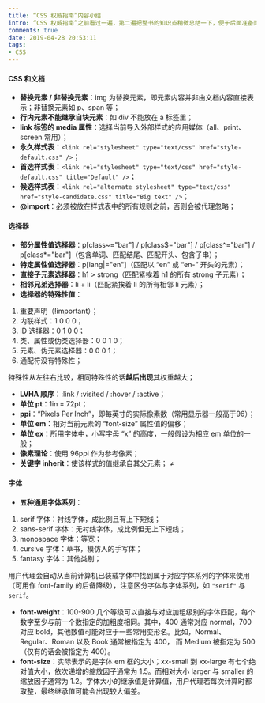```yaml
---
title: “CSS 权威指南”内容小结
intro: “CSS 权威指南”之前看过一遍，第二遍把整书的知识点稍微总结一下，便于后面准备面试或查找问题之用。
comments: true
date: 2019-04-28 20:53:11
tags:
- CSS
---
```


#### CSS 和文档

* **替换元素 / 非替换元素**：img 为替换元素，即元素内容并非由文档内容直接表示；非替换元素如 p、span 等；
* **行内元素不能继承自块元素**：如 div 不能放在 a 标签里；
* **link 标签的 media 属性**：选择当前导入外部样式的应用媒体（all、print、screen 常用）；
* **永久样式表**：`<link rel="stylesheet" type="text/css" href="style-default.css" />`；
* **首选样式表**：`<link rel="stylesheet" type="text/css" href="style-default.css" title="Default" />`；
* **候选样式表**：`<link rel="alternate stylesheet" type="text/css" href="style-candidate.css" title="Big text" />`；
* **@import**：必须被放在样式表中的所有规则之前，否则会被代理忽略；

#### 选择器

* **部分属性值选择器**：p[class~="bar"] / p[class$="bar"] / p[class^="bar"] / p[class*="bar"]（包含单词、匹配结尾、匹配开头、包含子串）；
* **特定属性值选择器**：p[lang|="en"]（匹配以 “en” 或 “en-” 开头的元素）；
* **直接子元素选择器**：h1 > strong（匹配紧挨着 h1 的所有 strong 子元素）；
* **相邻兄弟选择器**：li + li（匹配紧挨着 li 的所有相邻 li 元素）；
* **选择器的特殊性值**：

1. 重要声明（!important）；
2. 内联样式：1 0 0 0；
3. ID 选择器：0 1 0 0；
4. 类、属性或伪类选择器：0 0 1 0；
5. 元素、伪元素选择器：0 0 0 1；
6. 通配符没有特殊性；

特殊性从左往右比较，相同特殊性的话**越后出现**其权重越大；

* **LVHA 顺序**：:link / :visited / :hover / :active；
* **单位 pt**：1in = 72pt；
* **ppi**：“Pixels Per Inch”，即每英寸的实际像素数（常用显示器一般高于96）；
* **单位 em**：相对当前元素的 “font-size” 属性值的偏移；
* **单位 ex**：所用字体中，小写字母 “x” 的高度，一般假设为相应 em 单位的一般；
* **像素理论**：使用 96ppi 作为参考像素；
* **关键字 inherit**：使该样式的值继承自其父元素；
≠
#### 字体

* **五种通用字体系列**：

1. serif 字体：衬线字体，成比例且有上下短线；
2. sans-serif 字体：无衬线字体，成比例但无上下短线；
3. monospace 字体：等宽；
4. cursive 字体：草书，模仿人的手写体；
5. fantasy 字体：其他类别；

用户代理会自动从当前计算机已装载字体中找到属于对应字体系列的字体来使用（可用作 font-family 的后备降级），注意区分字体与字体系列，如 `"serif"` 与 `serif`。

* **font-weight**：100-900 几个等级可以直接与对应加粗级别的字体匹配，每个数字至少与前一个数指定的加粗度相同。其中，400 通常对应 normal，700 对应 bold，其他数值可能对应于一些常用变形名。比如，Normal、Regular、Roman 以及 Book 通常被指定为 400， 而 Medium 被指定为 500（仅有的话会被指定为 400）。
* **font-size**：实际表示的是字体 em 框的大小；xx-small 到 xx-large 有七个绝对值大小，依次递增的缩放因子通常为 1.5。而相对大小 larger 与 smaller 的缩放因子通常为 1.2。字体大小的继承值是计算值，用户代理若每次计算时都取整，最终继承值可能会出现较大偏差。

